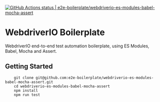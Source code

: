 [![GitHub Actions status | e2e-boilerplate/webdriverio-es-modules-babel-mocha-assert](https://github.com/e2e-boilerplate/webdriverio-es-modules-babel-mocha-assert/workflows/webdriverio-es-modules-babel-mocha-assert/badge.svg)](https://github.com/e2e-boilerplate/webdriverio-es-modules-babel-mocha-assert/actions?workflow=webdriverio-es-modules-babel-mocha-assert)

# WebdriverIO Boilerplate

WebdriverIO end-to-end test automation boilerplate, using ES Modules, Babel, Mocha and Assert.

## Getting Started

    	git clone git@github.com:e2e-boilerplate/webdriverio-es-modules-babel-mocha-assert.git
    	cd webdriverio-es-modules-babel-mocha-assert
    	npm install
    	npm run test
